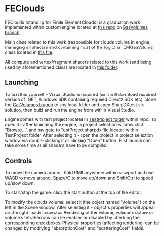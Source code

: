 # FEClouds
FEClouds (standing for Finite Element Clouds) is a graduation work implemented within custom engine located at <a href="https://github.com/Notrum666/SharpDXtest">this repo</a> on <a href="https://github.com/Notrum666/SharpDXtest/tree/GasVolumes">GasVolumes branch</a>. <p>
Main class related to this work (responsible for clouds volume in engine, managing all shaders and containing most of the logic) is FEMGasVolume class located in <a href="https://github.com/Notrum666/SharpDXtest/blob/GasVolumes/Engine/BaseAssets/Components/Volumes/FEMGasVolume.cs">this file</a>.<p>
All compute and vertex/fragment shaders related to this work (and being used by aforementioned class) are located in <a href="https://github.com/Notrum666/SharpDXtest/tree/GasVolumes/SharpDXtest/Resources/BaseAssets/Shaders/Volumetric">this folder</a>.<p>
## Launching
To test this yourself - Visual Studio is required (as it will download required version of .NET, Windows SDK containing required DirectX SDK etc), clone the <a href="https://github.com/Notrum666/SharpDXtest/tree/GasVolumes">GasVolumes branch</a> to any local folder and open SharpDXtest.sln solution, then build and run the engine from within Visual Studio. <p>
Engine comes with test project located in <a href="https://github.com/Notrum666/SharpDXtest/tree/GasVolumes/TestProject">TestProject folder</a> within repo. To open it - after launching the engine, in project selection window click "Browse..." and navigate to TestProject.sharpdx file located within TestProject folder. After selecting it - open the project in project selection window via double-clicking it or clicking "Open" button. First launch can take some time as all shaders have to be compiled. <p>
## Controls
To move the camera around: hold RMB anywhere within viewport and use WASD to move around, Space/C to move up/down and Shift/Ctrl to speed up/slow down. <p>
To start/stop the game: click the start button at the top of the editor. <p>
To modify the clouds volume: select it (the object named "Volume") on the left in the Scene window. After selecting it - object's properties will appear on the right inside Inspector. Rendering of the volume, volume's octree or volume's tetrahedrons can be enabled or disabled by checking the corresponding checkboxes. Physical properties (affecting rendering) can be changed by modifying "absorptionCoef" and "scatteringCoef" fields.
